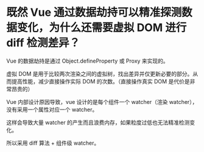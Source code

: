 # 既然 Vue 通过数据劫持可以精准探测数据变化，为什么还需要虚拟 DOM 进行 diff 检测差异？

Vue 的数据劫持是通过 Object.defineProperty 或 Proxy 来实现的。

虚拟 DOM 是用于比较两次渲染之间的虚拟树，找出差异并仅更新必要的部分。从而提高性能，减少直接操作实际 DOM 的次数。（直接操作真实 DOM 是代价是非常昂贵的）

Vue 内部设计原因导致，vue 设计的是每个组件一个 watcher（渲染 watcher），没有采用一个属性对应一个 watcher。

这样会导致大量 watcher 的产生而且浪费内存，如果粒度过低也无法精准检测变化。

所以采用 diff 算法 + 组件级 watcher。